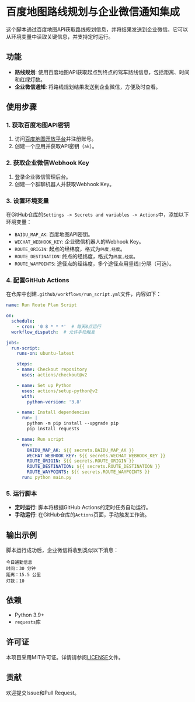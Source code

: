 # 百度地图路线规划与企业微信通知集成

这个脚本通过百度地图API获取路线规划信息，并将结果发送到企业微信。它可以从环境变量中读取关键信息，并支持定时运行。

## 功能

- **路线规划**: 使用百度地图API获取起点到终点的驾车路线信息，包括距离、时间和红绿灯数。
- **企业微信通知**: 将路线规划结果发送到企业微信，方便及时查看。

## 使用步骤

### 1. 获取百度地图API密钥

1. 访问[百度地图开放平台](https://lbsyun.baidu.com/)并注册账号。
2. 创建一个应用并获取API密钥（`ak`）。

### 2. 获取企业微信Webhook Key

1. 登录企业微信管理后台。
2. 创建一个群聊机器人并获取Webhook Key。

### 3. 设置环境变量

在GitHub仓库的`Settings -> Secrets and variables -> Actions`中，添加以下环境变量：

- `BAIDU_MAP_AK`: 百度地图API密钥。
- `WECHAT_WEBHOOK_KEY`: 企业微信机器人的Webhook Key。
- `ROUTE_ORIGIN`: 起点的经纬度，格式为`纬度,经度`。
- `ROUTE_DESTINATION`: 终点的经纬度，格式为`纬度,经度`。
- `ROUTE_WAYPOINTS`: 途径点的经纬度，多个途径点用竖线`|`分隔（可选）。

### 4. 配置GitHub Actions

在仓库中创建`.github/workflows/run_script.yml`文件，内容如下：

```yaml
name: Run Route Plan Script

on:
  schedule:
    - cron: '0 8 * * *'  # 每天8点运行
  workflow_dispatch:  # 允许手动触发

jobs:
  run-script:
    runs-on: ubuntu-latest

    steps:
    - name: Checkout repository
      uses: actions/checkout@v2

    - name: Set up Python
      uses: actions/setup-python@v2
      with:
        python-version: '3.8'

    - name: Install dependencies
      run: |
        python -m pip install --upgrade pip
        pip install requests

    - name: Run script
      env:
        BAIDU_MAP_AK: ${{ secrets.BAIDU_MAP_AK }}
        WECHAT_WEBHOOK_KEY: ${{ secrets.WECHAT_WEBHOOK_KEY }}
        ROUTE_ORIGIN: ${{ secrets.ROUTE_ORIGIN }}
        ROUTE_DESTINATION: ${{ secrets.ROUTE_DESTINATION }}
        ROUTE_WAYPOINTS: ${{ secrets.ROUTE_WAYPOINTS }}
      run: python main.py
```

### 5. 运行脚本

- **定时运行**: 脚本将根据GitHub Actions的定时任务自动运行。
- **手动运行**: 在GitHub仓库的`Actions`页面，手动触发工作流。

## 输出示例

脚本运行成功后，企业微信将收到类似以下消息：

```
今日通勤信息
时间：30 分钟
距离：15.5 公里
灯数：10
```

## 依赖

- Python 3.9+
- `requests`库

## 许可证

本项目采用MIT许可证。详情请参阅[LICENSE](LICENSE)文件。

## 贡献

欢迎提交Issue和Pull Request。